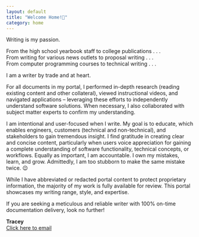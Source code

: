```yaml
---
layout: default
title: "Welcome Home!👋"
category: home
---
```

Writing is my passion. 

From the high school yearbook staff to college publications . . . <br/>
From writing for various news outlets to proposal writing . . . <br/>
From computer programming courses to technical writing . . . <br/>

I am a writer by trade and at heart.

For all documents in my portal, I performed in-depth research (reading existing content and other collateral), viewed instructional videos, and navigated applications – leveraging these efforts to independently understand software solutions. When necessary, I also collaborated with subject matter experts to confirm my understanding. 

I am intentional and user-focused when I write. My goal is to educate, which enables engineers, customers (technical and non-technical), and stakeholders to gain tremendous insight. I find gratitude in creating clear and concise content, particularly when users voice appreciation for gaining a complete understanding of software functionality, technical concepts, or workflows. Equally as important, I am accountable. I own my mistakes, learn, and grow. Admittedly, I am too stubborn to make the same mistake twice. 😉

While I have abbreviated or redacted portal content to protect proprietary information, the majority of my work is fully available for review. This portal showcases my writing range, style, and expertise.

If you are seeking a meticulous and reliable writer with 100% on-time documentation delivery, look no further!


**Tracey** <br/>
[Click here to email](mailto:th.write.hand@gmail.com)





